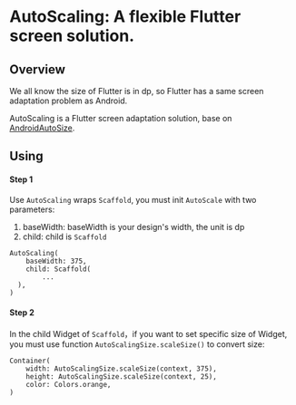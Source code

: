 # AutoScaling: A flexible Flutter screen solution.

## Overview

We all know the size of Flutter is in dp, so Flutter has a same  screen adaptation problem as Android.



AutoScaling is a Flutter screen adaptation solution, base on [AndroidAutoSize](<https://github.com/JessYanCoding/AndroidAutoSize>).



## Using

#### Step 1

Use `AutoScaling` wraps `Scaffold`, you must init `AutoScale` with two parameters:

1. baseWidth: baseWidth is your design's width, the unit is dp
2. child: child is `Scaffold`

```
AutoScaling(
	baseWidth: 375,
	child: Scaffold(
		...
  ),
)
```

#### Step 2

In the child Widget of `Scaffold`，if you want to set specific  size of Widget, you must use function `AutoScalingSize.scaleSize()` to convert size:

```
Container(
	width: AutoScalingSize.scaleSize(context, 375),
	height: AutoScalingSize.scaleSize(context, 25),
	color: Colors.orange,
)
```


